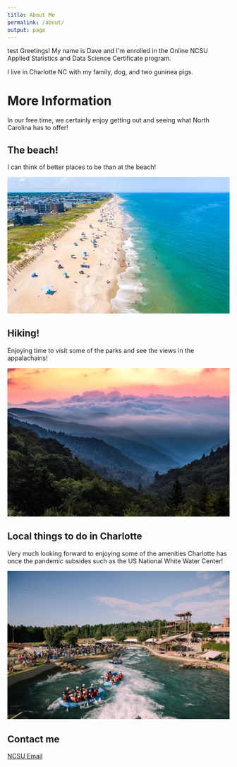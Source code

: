 ```yaml
---
title: About Me
permalink: /about/
output: page
---
```


test Greetings!  My name is Dave and I'm enrolled in the Online NCSU Applied Statistics and Data Science Certificate program.

I live in Charlotte NC with my family, dog, and two guninea pigs.

# More Information 

In our free time, we certainly enjoy getting out and seeing what North Carolina has to offer!

## The beach!

I can think of better places to be than at the beach!

![OBX](/images/OBX.webp)

## Hiking!

Enjoying time to visit some of the parks and see the views in the appalachains!

![Hiking](/images/Mountains.jpg)

## Local things to do in Charlotte

Very much looking forward to enjoying some of the amenities Charlotte has once the pandemic subsides such as the US National White Water Center!

![Rafting](/images/whitewater.jpg)

## Contact me

[NCSU Email](dberger2@NCSU.edu)
